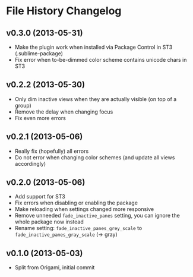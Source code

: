 File History Changelog
======================

v0.3.0 (2013-05-31)
-------------------

- Make the plugin work when installed via Package Control in ST3 (.sublime-package)
- Fix error when to-be-dimmed color scheme contains unicode chars in ST3


v0.2.2 (2013-05-30)
-------------------

- Only dim inactive views when they are actually visible (on top of a group)
- Remove the delay when changing focus
- Fix even more errors

v0.2.1 (2013-05-06)
-------------------

- Really fix (hopefully) all errors
- Do not error when changing color schemes (and update all views accordingly)

v0.2.0 (2013-05-06)
-------------------

- Add support for ST3
- Fix errors when disabling or enabling the package
- Make reloading when settings changed more responsive
- Remove unneeded `fade_inactive_panes` setting, you can ignore the whole package now instead
- Rename setting: `fade_inactive_panes_grey_scale` to `fade_inactive_panes_gray_scale` (-> gray)


v0.1.0 (2013-05-03)
-------------------

- Split from Origami, initial commit